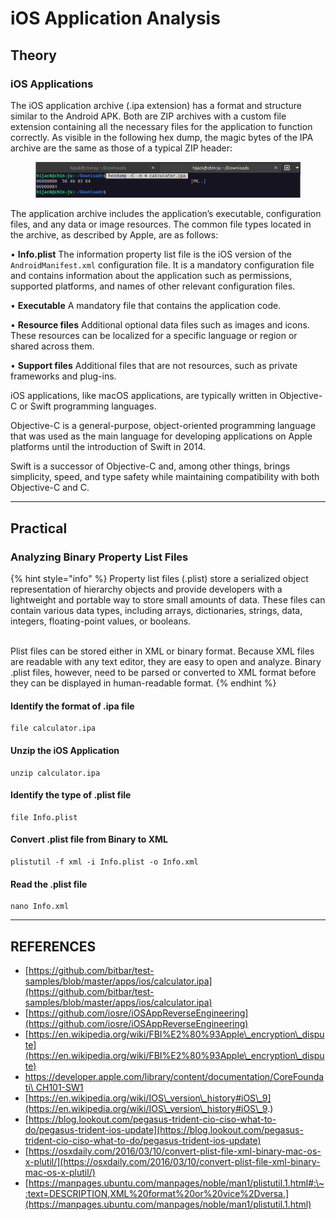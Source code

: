 # iOS Application Analysis

## Theory

### iOS Applications

The iOS application archive (.ipa extension) has a format and structure similar to the Android APK. Both are ZIP archives with a custom file extension containing all the necessary files for the application to function correctly. As visible in the following hex dump, the magic bytes of the IPA archive are the same as those of a typical ZIP header:

<figure><img src="../../.gitbook/assets/image (205).png" alt=""><figcaption></figcaption></figure>

The application archive includes the application’s executable, configuration files, and any data or image resources. The common file types located in the archive, as described by Apple,  are as follows:&#x20;

• **Info.plist** The information property list file is the iOS version of the `AndroidManifest.xml` configuration file. It is a mandatory configuration file and contains information about the application such as permissions, supported platforms, and names of other relevant configuration files.&#x20;

• **Executable** A mandatory file that contains the application code.&#x20;

• **Resource files** Additional optional data files such as images and icons. These resources can be localized for a specific language or region or shared across them.&#x20;

• **Support files** Additional files that are not resources, such as private frameworks and plug-ins.

iOS applications, like macOS applications, are typically written in Objective- C or Swift programming languages.&#x20;

Objective-C is a general-purpose, object-oriented programming language that was used as the main language for developing applications on Apple platforms until the introduction of Swift in 2014.&#x20;

Swift is a successor of Objective-C and, among other things, brings simplicity, speed, and type safety while maintaining compatibility with both Objective-C and C.



***

## Practical

### Analyzing Binary Property List Files

{% hint style="info" %}
Property list files (.plist) store a serialized object representation of hierarchy objects and provide developers with a lightweight and portable way to store small amounts of data. These files can contain various data types, including arrays, dictionaries, strings, data, integers, floating-point values, or booleans.

\
Plist files can be stored either in XML or binary format. Because XML files are readable with any text editor, they are easy to open and analyze. Binary .plist files, however, need to be parsed or converted to XML format before they can be displayed in human-readable format.
{% endhint %}

#### Identify the format of .ipa file

```
file calculator.ipa
```

#### Unzip the iOS Application

```
unzip calculator.ipa
```

#### Identify the type of .plist file

```
file Info.plist
```

#### Convert .plist file from Binary to XML

```
plistutil -f xml -i Info.plist -o Info.xml
```

#### Read the .plist file

```
nano Info.xml
```



***

## REFERENCES

* [https://github.com/bitbar/test-samples/blob/master/apps/ios/calculator.ipa](https://github.com/bitbar/test-samples/blob/master/apps/ios/calculator.ipa)
* [https://github.com/iosre/iOSAppReverseEngineering](https://github.com/iosre/iOSAppReverseEngineering)
* [https://en.wikipedia.org/wiki/FBI%E2%80%93Apple\_encryption\_dispute](https://en.wikipedia.org/wiki/FBI%E2%80%93Apple\_encryption\_dispute)
* [https://developer.apple.com/library/content/documentation/CoreFoundati\
  CH101-SW1](https://developer.apple.com/library/content/documentation/CoreFoundatiCH101-SW1)
* [https://en.wikipedia.org/wiki/IOS\_version\_history#iOS\_9](https://en.wikipedia.org/wiki/IOS\_version\_history#iOS\_9.)
* [https://blog.lookout.com/pegasus-trident-cio-ciso-what-to-do/pegasus-trident-ios-update](https://blog.lookout.com/pegasus-trident-cio-ciso-what-to-do/pegasus-trident-ios-update)
* [https://osxdaily.com/2016/03/10/convert-plist-file-xml-binary-mac-os-x-plutil/](https://osxdaily.com/2016/03/10/convert-plist-file-xml-binary-mac-os-x-plutil/)
* [https://manpages.ubuntu.com/manpages/noble/man1/plistutil.1.html#:\~:text=DESCRIPTION,XML%20format%20or%20vice%2Dversa.](https://manpages.ubuntu.com/manpages/noble/man1/plistutil.1.html)
